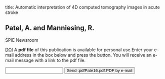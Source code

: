 title: Automatic interpretation of 4D computed tomography images in acute stroke

## Patel, A. and Manniesing, R.
SPIE Newsroom

<a href="https://doi.org/10.1117/2.1201609.006617">DOI</a>
A <b>pdf file</b> of this publication is available for personal use.Enter your e-mail address in the box below and press the button. You will receive an e-mail message with a link to the pdf file.
<form action="sender.php">  <input type="text" name="email">  <input type="submit" value="Send :pdfPate16.pdf:PDF by e-mail"></form>